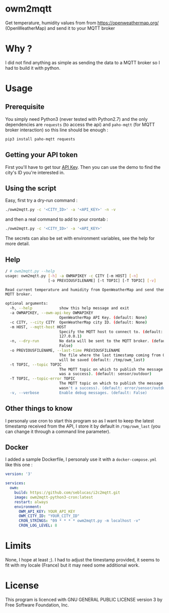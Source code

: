 # owm2mqtt

Get temperature, humidity values from  from https://openweathermap.org/ (OpenWeatherMap) and send it to your MQTT broker 

# Why ?

I did not find anything as simple as sending the data to a MQTT broker so I had to build it with python.

# Usage

## Prerequisite

You simply need Python3 (never tested with Python2.7) and the only dependencies are `requests` (to access the api) and `paho-mqtt` (for MQTT broker interaction) so this line should be enough  :

```bash
pip3 install paho-mqtt requests
```

## Getting your API token

First you'll have to get tour [API Key](https://openweathermap.org/appid). Then you can use the demo to find the city's ID you're interested in.

## Using the script

Easy, first try a dry-run command :

```bash
./owm2mqtt.py -c '<CITY_ID>' -a '<API_KEY>' -n -v
```

and then a real command to add to your crontab :

```bash
./owm2mqtt.py -c '<CITY_ID>' -a '<API_KEY>'
```

The secrets can also be set with environment variables, see the help for more detail.

## Help

```bash
/ # owm2mqtt.py --help
usage: owm2mqtt.py [-h] -a OWMAPIKEY -c CITY [-m HOST] [-n]
                   [-o PREVIOUSFILENAME] [-t TOPIC] [-T TOPIC] [-v]

Read current temperature and humidity from OpenWeatherMap and send them to a
MQTT broker.

optional arguments:
  -h, --help            show this help message and exit
  -a OWMAPIKEY, --owm-api-key OWMAPIKEY
                        OpenWeatherMap API Key. (default: None)
  -c CITY, --city CITY  OpenWeatherMap city ID. (default: None)
  -m HOST, --mqtt-host HOST
                        Specify the MQTT host to connect to. (default:
                        127.0.0.1)
  -n, --dry-run         No data will be sent to the MQTT broker. (default:
                        False)
  -o PREVIOUSFILENAME, --last-time PREVIOUSFILENAME
                        The file where the last timestamp coming from OWM API
                        will be saved (default: /tmp/owm_last)
  -t TOPIC, --topic TOPIC
                        The MQTT topic on which to publish the message (if it
                        was a success). (default: sensor/outdoor)
  -T TOPIC, --topic-error TOPIC
                        The MQTT topic on which to publish the message (if it
                        wasn't a success). (default: error/sensor/outdoor)
  -v, --verbose         Enable debug messages. (default: False)

```

## Other things to know

I personaly use cron to start this program so as I want to keep the latest timestamp received from the API, I store it by default in `/tmp/owm_last` (you can change it through a command line parameter).

## Docker

I added a sample Dockerfile, I personaly use it with a `docker-compose.yml` like this one :

```yml
version: '3'

services:
  owm:
    build: https://github.com/seblucas/i2c2mqtt.git
    image: owm2mqtt-python3-cron:latest
    restart: always
    environment:
      OWM_API_KEY: YOUR_API_KEY
      OWM_CITY_ID: "YOUR_CITY_ID"
      CRON_STRINGS: "09 * * * * owm2mqtt.py -m localhost -v"
      CRON_LOG_LEVEL: 8
```

# Limits

None, I hope at least ;). I had to adjust the timestamp provided, it seems to fit with my locale (France) but it may need some additional work. 

# License

This program is licenced with GNU GENERAL PUBLIC LICENSE version 3 by Free Software Foundation, Inc.
